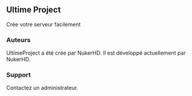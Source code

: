 ## Ultime Project

Crée votre serveur facilement
### Auteurs

UltimeProject a été crée par NukerHD.
Il est développé actuellement par NukerHD.

### Support

Contactez un administrateur.
